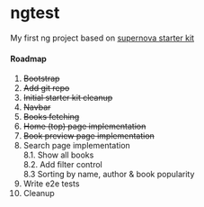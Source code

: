 # ngtest

My first ng project based on [supernova starter kit](https://github.com/orizens/supernova-angular-1.5.x-es6-starter)

#### Roadmap

1. ~~Bootstrap~~
3. ~~Add git repo~~
3. ~~Initial starter kit cleanup~~
4. ~~Navbar~~
5. ~~Books fetching~~
6. ~~Home (top) page implementation~~
7. ~~Book preview page implementation~~
8. Search page implementation<br/>
  8.1. Show all books<br/>
  8.2. Add filter control<br/>
  8.3 Sorting by name, author & book popularity
9. Write e2e tests
10. Cleanup